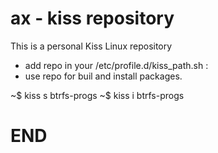 # ax - kiss repository
This is a personal Kiss Linux repository

- add repo in your /etc/profile.d/kiss_path.sh :
- use repo for buil and install packages.

~$ kiss s btrfs-progs 
~$ kiss i btrfs-progs

# END
